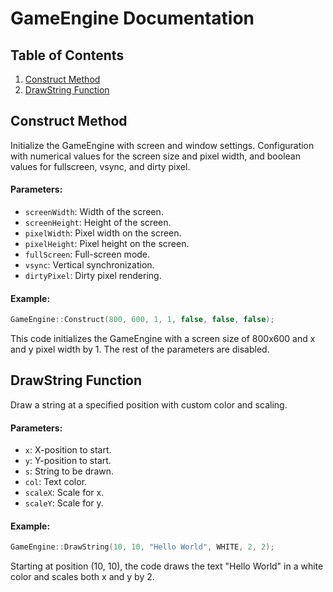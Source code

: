 # GameEngine Documentation

## Table of Contents

1. [Construct Method](#construct-method)
2. [DrawString Function](#drawstring-function)

## Construct Method

Initialize the GameEngine with screen and window settings. Configuration with numerical values for the screen size and pixel width, and boolean values for fullscreen, vsync, and dirty pixel.

#### Parameters:

- `screenWidth`: Width of the screen.
- `screenHeight`: Height of the screen.
- `pixelWidth`: Pixel width on the screen.
- `pixelHeight`: Pixel height on the screen.
- `fullScreen`: Full-screen mode.
- `vsync`: Vertical synchronization.
- `dirtyPixel`: Dirty pixel rendering.

#### Example:
```cpp
GameEngine::Construct(800, 600, 1, 1, false, false, false);
```
This code initializes the GameEngine with a screen size of 800x600 and x and y pixel width by 1. The rest of the parameters are disabled.

## DrawString Function

Draw a string at a specified position with custom color and scaling.

#### Parameters:

- `x`: X-position to start.
- `y`: Y-position to start.
- `s`: String to be drawn.
- `col`: Text color.
- `scaleX`: Scale for x. 
- `scaleY`: Scale for y. 

#### Example:
```cpp
GameEngine::DrawString(10, 10, "Hello World", WHITE, 2, 2);
```
Starting at position (10, 10), the code draws the text "Hello World" in a white color and scales both x and y by 2.
